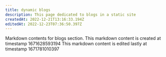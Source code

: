 ```yaml
---
title: dynamic blogs
description: This page dedicated to blogs in a static site
createdAt: 2022-12-21T13:16:33.194Z
editedAt: 2022-12-23T07:36:50.397Z
---
```


Markdown contents for blogs section.
This markdown content is created at timestamp 1671628593194
This markdown content is edited lastly at timestamp 1671781010397